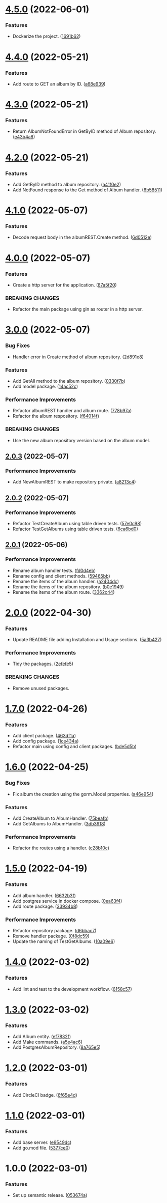 # [4.5.0](https://github.com/ae-lexs/ae_albums_api/compare/v4.4.0...v4.5.0) (2022-06-01)


### Features

* Dockerize the project. ([1691b62](https://github.com/ae-lexs/ae_albums_api/commit/1691b62221cd4d9a7cc480da24b3b632f8f6159c))

# [4.4.0](https://github.com/ae-lexs/ae_albums_api/compare/v4.3.0...v4.4.0) (2022-05-21)


### Features

* Add route to GET an album by ID. ([a68e939](https://github.com/ae-lexs/ae_albums_api/commit/a68e939881c30ba072fcf1dc4e1ab76c097972df))

# [4.3.0](https://github.com/ae-lexs/ae_albums_api/compare/v4.2.0...v4.3.0) (2022-05-21)


### Features

* Return AlbumNotFoundError in GetByID method of Album repository. ([e43b4a8](https://github.com/ae-lexs/ae_albums_api/commit/e43b4a8787f94016d46364176faacd3b166f7246))

# [4.2.0](https://github.com/ae-lexs/ae_albums_api/compare/v4.1.0...v4.2.0) (2022-05-21)


### Features

* Add GetByID method to album repository. ([a41f0e2](https://github.com/ae-lexs/ae_albums_api/commit/a41f0e2102d3d055e12a113adc01ab329aafd8f4))
* Add NotFound response to the Get method of Album handler. ([6b58511](https://github.com/ae-lexs/ae_albums_api/commit/6b5851124059c07e806c68cd8954eab5c75a7d5d))

# [4.1.0](https://github.com/ae-lexs/ae_albums_api/compare/v4.0.0...v4.1.0) (2022-05-07)


### Features

* Decode request body in the albumREST.Create method. ([6d0512e](https://github.com/ae-lexs/ae_albums_api/commit/6d0512e4a8bd72d15ecb67a203e546e9f5713ee6))

# [4.0.0](https://github.com/ae-lexs/ae_albums_api/compare/v3.0.0...v4.0.0) (2022-05-07)


### Features

* Create a http server for the application. ([87a5f20](https://github.com/ae-lexs/ae_albums_api/commit/87a5f206d82dd6d5c62913546499642910ff845c))


### BREAKING CHANGES

* Refactor the main package using gin as router in a http server.

# [3.0.0](https://github.com/ae-lexs/ae_albums_api/compare/v2.0.3...v3.0.0) (2022-05-07)


### Bug Fixes

* Handler error in Create method of album repository. ([2d891e8](https://github.com/ae-lexs/ae_albums_api/commit/2d891e88c1a104e1b4beb74f1dba554c436b99c9))


### Features

* Add GetAll method to the album repository. ([0330f7b](https://github.com/ae-lexs/ae_albums_api/commit/0330f7b291ff9315b6584fda72127aaccfe4fb02))
* Add model package. ([14ac52c](https://github.com/ae-lexs/ae_albums_api/commit/14ac52ceb1f78cd146d643f1791e2f5a71f3ddec))


### Performance Improvements

* Refactor albumREST handler and album route. ([778b97a](https://github.com/ae-lexs/ae_albums_api/commit/778b97af9cab0f5eef09a113034fca9fc4c4a726))
* Refactor the album respository. ([f64014f](https://github.com/ae-lexs/ae_albums_api/commit/f64014f59b3dc3de42d2fd3e4f273b6607a69805))


### BREAKING CHANGES

* Use the new album repository version based on the album model.

## [2.0.3](https://github.com/ae-lexs/ae_albums_api/compare/v2.0.2...v2.0.3) (2022-05-07)


### Performance Improvements

* Add NewAlbumREST to make repository private. ([a8213c4](https://github.com/ae-lexs/ae_albums_api/commit/a8213c428ab7ac4d5b4dd3eaff2bda4e44d3a66e))

## [2.0.2](https://github.com/ae-lexs/ae_albums_api/compare/v2.0.1...v2.0.2) (2022-05-07)


### Performance Improvements

* Refactor TestCreateAlbum using table driven tests. ([57e0c98](https://github.com/ae-lexs/ae_albums_api/commit/57e0c980a425355b4e4c2b7d541fae665ef69d3b))
* Refactor TestGetAlbums using table driven tests. ([6ca6bd0](https://github.com/ae-lexs/ae_albums_api/commit/6ca6bd074ec0864d2600e94bcced8467740fcf04))

## [2.0.1](https://github.com/ae-lexs/ae_albums_api/compare/v2.0.0...v2.0.1) (2022-05-06)


### Performance Improvements

* Rename album handler tests. ([fd0d4eb](https://github.com/ae-lexs/ae_albums_api/commit/fd0d4ebac894d4c66f6d8adc4f73220e95bcfa53))
* Rename config and client methods. ([59465bb](https://github.com/ae-lexs/ae_albums_api/commit/59465bb55c2f7bb0d0cfe183a3bb9c620e8c6c09))
* Rename the items of the album handler. ([a2404dc](https://github.com/ae-lexs/ae_albums_api/commit/a2404dc5c2d7a4e8871ccfd03d07dfce8003d871))
* Rename the items of the album repository. ([b0e1949](https://github.com/ae-lexs/ae_albums_api/commit/b0e1949876be9ba2d8bbbdb1eee3b81a78c4ed00))
* Rename the items of the album route. ([3362c44](https://github.com/ae-lexs/ae_albums_api/commit/3362c44eaf2ec15ee075af7d9fdaecdfdfd629a3))

# [2.0.0](https://github.com/ae-lexs/ae_albums_api/compare/v1.7.0...v2.0.0) (2022-04-30)


### Features

* Update README file adding Installation and Usage sections. ([5a3b427](https://github.com/ae-lexs/ae_albums_api/commit/5a3b4275edfc5f1338f5d601a3ca0fa9c7dca975))


### Performance Improvements

* Tidy the packages. ([2efefe5](https://github.com/ae-lexs/ae_albums_api/commit/2efefe5b5de9e79bdd1966fc9825dce4b2a71a10))


### BREAKING CHANGES

* Remove unused packages.

# [1.7.0](https://github.com/ae-lexs/ae_albums_api/compare/v1.6.0...v1.7.0) (2022-04-26)


### Features

* Add client package. ([463df1a](https://github.com/ae-lexs/ae_albums_api/commit/463df1a3d22a371f8a37752de3932f46e5835dc8))
* Add config package. ([1ce434a](https://github.com/ae-lexs/ae_albums_api/commit/1ce434ac8f12310404f49955506b7a368eb09720))
* Refactor main using config and client packages. ([bde5d5b](https://github.com/ae-lexs/ae_albums_api/commit/bde5d5b70db57420a103e7b1c664dc1809089b0c))

# [1.6.0](https://github.com/ae-lexs/ae_albums_api/compare/v1.5.0...v1.6.0) (2022-04-25)


### Bug Fixes

* Fix album the creation using the gorm.Model properties. ([a46e954](https://github.com/ae-lexs/ae_albums_api/commit/a46e9547498fcbee209c9ca5e1c2967d89d3adaa))


### Features

* Add CreateAlbum to AlbumHandler. ([75beafb](https://github.com/ae-lexs/ae_albums_api/commit/75beafb418daffdefd466fca91d3913e6a3323d3))
* Add GetAlbums to AlbumHandler. ([3db3918](https://github.com/ae-lexs/ae_albums_api/commit/3db39184ca48c34c27d5516d2a8afb2b70f947ff))


### Performance Improvements

* Refactor the routes using a handler. ([c28b10c](https://github.com/ae-lexs/ae_albums_api/commit/c28b10cec9f713628d3f3cf81b2617bc88d9c115))

# [1.5.0](https://github.com/ae-lexs/ae_albums_api/compare/v1.4.0...v1.5.0) (2022-04-19)


### Features

* Add album handler. ([6632b3f](https://github.com/ae-lexs/ae_albums_api/commit/6632b3f85a36f19e4df682d6301c2948c89023ae))
* Add postgres service in docker compose. ([0ea63f4](https://github.com/ae-lexs/ae_albums_api/commit/0ea63f44c4be4ebfd16683544f0dd2f9e777f436))
* Add route package. ([33934b8](https://github.com/ae-lexs/ae_albums_api/commit/33934b81461ce7c28699abec257564038b9afab1))


### Performance Improvements

* Refactor repository package. ([d6bbac7](https://github.com/ae-lexs/ae_albums_api/commit/d6bbac75fb9d3d168b610e1ad259df5296f36ff2))
* Remove handler package. ([0f8dc59](https://github.com/ae-lexs/ae_albums_api/commit/0f8dc594dba11387f29e3b91a009e3f074becc08))
* Update the naming of TestGetAlbums. ([10a09e6](https://github.com/ae-lexs/ae_albums_api/commit/10a09e68026da5f9aaa34bcc76f4b665db0e97cc))

# [1.4.0](https://github.com/ae-lexs/ae_albums_api/compare/v1.3.0...v1.4.0) (2022-03-02)


### Features

* Add lint and test to the development workflow. ([6158c57](https://github.com/ae-lexs/ae_albums_api/commit/6158c57aef7e9efdaaa518bd12057fa0a0282be3))

# [1.3.0](https://github.com/ae-lexs/ae_albums_api/compare/v1.2.0...v1.3.0) (2022-03-02)


### Features

* Add Album entity. ([ef7832f](https://github.com/ae-lexs/ae_albums_api/commit/ef7832fea5f850969355c08bae0e568ae746a64c))
* Add Make commands. ([a5e4ac6](https://github.com/ae-lexs/ae_albums_api/commit/a5e4ac65ad1c0a9c5a572bb439ef771f2bf248e7))
* Add PostgresAlbumRepository. ([8a765e5](https://github.com/ae-lexs/ae_albums_api/commit/8a765e579259d27309cdf79725bcd8bb3177d3f3))

# [1.2.0](https://github.com/ae-lexs/ae_albums_api/compare/v1.1.0...v1.2.0) (2022-03-01)


### Features

* Add CircleCI badge. ([6f65e4d](https://github.com/ae-lexs/ae_albums_api/commit/6f65e4dd4e2e52d4b2a35816c73e1dee4e2164e7))

# [1.1.0](https://github.com/ae-lexs/ae_albums_api/compare/v1.0.0...v1.1.0) (2022-03-01)


### Features

* Add base server. ([e9549dc](https://github.com/ae-lexs/ae_albums_api/commit/e9549dcfd290cd51f90a644b29469f205a752335))
* Add go.mod file. ([5377ce0](https://github.com/ae-lexs/ae_albums_api/commit/5377ce09d3f3a02c207169ad03e262e192bff4fb))

# 1.0.0 (2022-03-01)


### Features

* Set up semantic release. ([053674a](https://github.com/ae-lexs/ae_albums_api/commit/053674a347612b26e421bc99056f36ffcb723c05))
